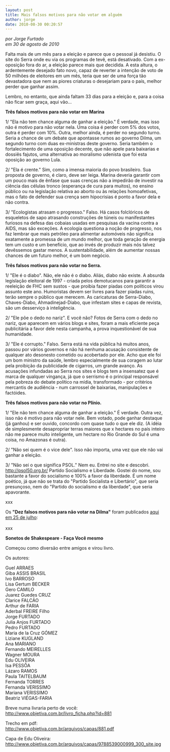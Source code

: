 ```yaml
---
layout: post
title: Mais falsos motivos para não votar em alguém
author: jorge
date: 2010-08-30 00:20:57
---
```

*por Jorge Furtado*\
*em 30 de agosto de 2010*

Falta mais de um mês para a eleição e parece que o pessoal já desistiu. O site do Serra onde eu via os programas de tevê, está desativado. Com a ex-oposição fora do ar, a eleição parece mais que decidida. A esta altura, o ardentemente desejado fato novo, capaz de reverter a intenção de voto de 50 milhões de eleitores em um mês, teria que ser de uma força tão devastadora que nem as piores criaturas o desejariam para o país, melhor perder que ganhar assim.

Lembro, no entanto, que ainda faltam 33 dias para a eleição e, para a coisa não ficar sem graça, aqui vão...

**Três falsos motivos para não votar em Marina**

1/ "Ela não tem chance alguma de ganhar a eleição." É verdade, mas isso não é motivo para não votar nela. Uma coisa é perder com 5% dos votos, outra é perder com 10%. Outra, melhor ainda, é perder no segundo turno. Seria a chance de um debate que apontasse rumos ao governo Dilma, um segundo turno com duas ex-ministras deste governo. Seria também o fortalecimento de uma oposição decente, que não apele para baixarias e dossiês fajutos, uma alternativa ao moralismo udenista que foi esta oposição ao governo Lula.

2/ "Ela é crente." Sim, como a imensa maioria do povo brasileiro. Sua proposta de governo, é claro, deve ser leiga. Marina deveria garantir com um pouco mais de ênfase que suas crenças não a impedirão de investir na ciência das células tronco (esperança de cura para muitos), no ensino público ou na legislação relativa ao aborto ou às relações homoafetivas, mas o fato de defender sua crença sem hipocrisias é ponto a favor dela e não contra.

3/ "Ecologistas atrasam o progresso." Falso. Há casos folclóricos de esqueletos de sapo atrasando construções de túneis ou manifestantes furiosos na defesa das cobaias usadas em pesquisas da vacina contra a AIDS, mas são exceções. A ecologia questiona a noção de progresso, nos faz lembrar que mais petróleo para alimentar automóveis não significa exatamente a promessa de um mundo melhor, que toda geração de energia tem um custo e um benefício, que ao invés de produzir mais nós talvez devêssemos gastar menos. A sustentabilidade, além de aumentar nossas chances de um futuro melhor, é um bom negócio.

**Três falsos motivos para não votar no Serra.**

1/ "Ele é o diabo". Não, ele não é o diabo. Aliás, diabo não existe. A absurda legislação eleitoral de 1997 - criada pelos demotucanos para garantir a reeleição de FHC sem sustos - que proibia fazer piadas com políticos virou assunto este ano. Humoristas devem ser livres para fazer piadas ruins, terão sempre o público que merecem. As caricaturas de Serra-Diabo, Chaves-Diabo, Ahmadinejad-Diabo, que infestam sites e capas de revista, são um desserviço à inteligência.

2/ "Ele põe o dedo no nariz". E você não? Fotos de Serra com o dedo no nariz, que aparecem em vários blogs e sites, foram a mais eficiente peça publicitária a favor dele nesta campanha, a prova inquestionável de sua humanidade.

3/ "Ele é corrupto." Falso. Serra está na vida pública há muitos anos, passou por vários governos e não há nenhuma acusação consistente de qualquer ato desonesto cometido ou acobertado por ele. Acho que ele foi um bom ministro da saúde, lembro especialmente de sua coragem ao lutar pela proibição da publicidade de cigarros, um grande avanço. As acusações infundadas ao Serra nos sites e blogs tem a insensatez que é marca de qualquer vingança, já que o serrismo é o principal responsável pela pobreza do debate político na mídia, transformado - por critérios mercantis de audiência - num carrossel de baixarias, manipulações e factóides.

**Três falsos motivos para não votar no Plínio.**

1/ "Ele não tem chance alguma de ganhar a eleição." É verdade. Outra vez, isso não é motivo para não votar nele. Bem votado, pode ganhar destaque (já ganhou) e ser ouvido, concordo com quase tudo o que ele diz. (A idéia de simplesmente desapropriar terras maiores que x hectares no país inteiro não me parece muito inteligente, um hectare no Rio Grande do Sul é uma coisa, no Amazonas é outra).

2/ "Não sei quem é o vice dele". Isso não importa, uma vez que ele não vai ganhar a eleição.

3/ "Não sei o que significa PSOL." Nem eu. Entrei no site e descobri. http://psol50.org.br/ Partido Socialismo e Liberdade. Gostei do nome, sou bastante a favor do socialismo e 100% a favor da liberdade. É um nome poético, já que não se trata do "Partido Socialista e Libertário", que seria presunçoso, nem do "Partido do socialismo e da liberdade", que seria apavorante.

xxx

Os **"Dez falsos motivos para não votar na Dilma"** foram publicados [aqui em 25 de julho](https://www.casacinepoa.com.br/blog/2010-07-25-dez-falsos-motivos-para-n%C3%A3o-votar-na-dilma/):\
\
xxx

**Sonetos de Shakespeare - Faça Você mesmo**

Começou como diversão entre amigos e virou livro.

Os autores:

Guel ARRAES\
Giba ASSIS BRASIL\
Ivo BARROSO\
Lisa Gertum BECKER\
Gero CAMILO\
Juarez Guedes CRUZ\
Clarice FALCÃO\
Arthur de FARIA\
Aderbal FREIRE Filho\
Jorge FURTADO\
Julia Anjos FURTADO\
Pedro FURTADO\
Maria de la Cruz GÓMEZ\
Liziane KUGLAND\
Ana MARIANO\
Fernando MEIRELLES\
Wagner MOURA\
Edu OLIVEIRA\
Isa PESSÔA\
Lázaro RAMOS\
Paula TAITELBAUM\
Fernanda TORRES\
Fernanda VERISSIMO\
Mariana VERISSIMO\
Beatriz VIÉGAS-FARIA

Breve numa livraria perto de você:\
<http://www.objetiva.com.br/livro_ficha.php?id=881>

[](http://www.objetiva.com.br/livro_ficha.php?id=881)Trecho em pdf:\
<http://www.objetiva.com.br/arquivos/capas/881.pdf>

[](http://www.objetiva.com.br/arquivos/capas/881.pdf)Capa de Edu Oliveira:\
<http://www.objetiva.com.br/arquivos/capas/9788539000999_300_site.jpg>
